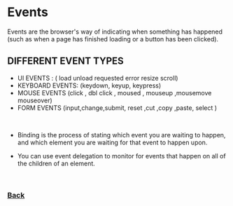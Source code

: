 # Events
Events are the browser's way of indicating when something has happened (such as when a page has finished loading or a button has been clicked). 


## DIFFERENT EVENT TYPES 
* UI EVENTS : ( load  unload requested error  resize scroll)
* KEYBOARD EVENTS: (keydown, keyup, keypress)
* MOUSE EVENTS (click , dbl click , moused , mouseup ,mousemove   mouseover)
* FORM EVENTS (input,change,submit, reset ,cut ,copy ,paste, select )

<br>

* Binding is the process of stating which event you are waiting to happen, and which element you are waiting for that event to happen upon.

* You can use event delegation to monitor for events that happen on all of the children of an element.

 <br>

### [Back](https://raghadmustafa96.github.io/reading-notes/README-9)
